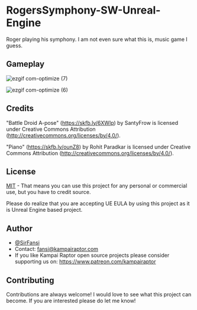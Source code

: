 # RogersSymphony-SW-Unreal-Engine

Roger playing his symphony. I am not even sure what this is, music game I guess.

## Gameplay

![ezgif com-optimize (7)](https://github.com/KampaiRaptor/RogersSymphony-SW-Unreal-Engine/assets/120315901/7f5a6346-2b7e-44e5-a150-0892ff21cf5a)

![ezgif com-optimize (6)](https://github.com/KampaiRaptor/RogersSymphony-SW-Unreal-Engine/assets/120315901/75ab7ad3-9d2c-447c-9f61-058c257e283b)


## Credits 
"Battle Droid A-pose" (https://skfb.ly/6XWIp) by SantyFrow is licensed under Creative Commons Attribution (http://creativecommons.org/licenses/by/4.0/).

"Piano" (https://skfb.ly/ounZ8) by Rohit Paradkar is licensed under Creative Commons Attribution (http://creativecommons.org/licenses/by/4.0/).

## License

[MIT](https://choosealicense.com/licenses/mit/)
    - That means you can use this project for any personal or commercial use, but you have to credit source.

Please do realize that you are accepting UE EULA by using this project as it is Unreal Engine based project.


## Author

- [@SirFansi](https://github.com/Fansi129)
- Contact: fansi@kampairaptor.com
- If you like Kampai Raptor open source projects please consider supporting us on: https://www.patreon.com/kampairaptor

## Contributing

Contributions are always welcome! I would love to see what this project can become.
If you are interested please do let me know!
